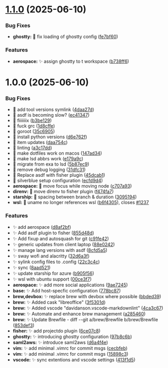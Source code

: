 # [1.1.0](https://github.com/srizzling/.dotfiles.fish/compare/v1.0.0...v1.1.0) (2025-06-10)


### Bug Fixes

* **ghostty:** 🐛 fix loading of ghostty config ([fe7bf60](https://github.com/srizzling/.dotfiles.fish/commit/fe7bf602f95fe720eb7678f7c973346b029e112b))


### Features

* **aerospace:** ✨ assign ghostty to t workspace ([b738ff6](https://github.com/srizzling/.dotfiles.fish/commit/b738ff660f4ecddd3eeddabb343c47c02e289bd9))

# 1.0.0 (2025-06-10)


### Bug Fixes

* 🐛 add tool versions symlink ([4daa27d](https://github.com/srizzling/.dotfiles.fish/commit/4daa27d34829f87fa5e1be73cb53ef8a80b21166))
* 🐛 asdf is becoming slow? ([ec41347](https://github.com/srizzling/.dotfiles.fish/commit/ec413478063f434631d20c375462af33bea6f09a))
* 🐛 fiiiiiiix ([b3be129](https://github.com/srizzling/.dotfiles.fish/commit/b3be1293db6f00c057ff0c8f41a60d5a156617ba))
* 🐛 fuck grc ([1d8cffe](https://github.com/srizzling/.dotfiles.fish/commit/1d8cffe52703121c4df3c318f1fd7b040eb9ac90))
* 🐛 goroot ([35c6905](https://github.com/srizzling/.dotfiles.fish/commit/35c690521bb6caaac8fde44cb52dd60ea2a82acc))
* 🐛 install python versions ([d6e762f](https://github.com/srizzling/.dotfiles.fish/commit/d6e762f97788527948a0e4b74b39254627b81142))
* 🐛 item updates ([daa754c](https://github.com/srizzling/.dotfiles.fish/commit/daa754c292ea2e9bcc25d07ec653cf1bf3dca228))
* 🐛 linting ([a3c17dd](https://github.com/srizzling/.dotfiles.fish/commit/a3c17dd2a2bbc45f6a005ea93085c01e27718f1f))
* 🐛 make dotfiles work on macos ([147ad34](https://github.com/srizzling/.dotfiles.fish/commit/147ad348d3f99bf84402b34d007c3b1d3a3520c6))
* 🐛 make lsd abbrs work ([e179a9c](https://github.com/srizzling/.dotfiles.fish/commit/e179a9cddfb7a66784903e9e2f14f05c0b41aeaf))
* 🐛 migrate from exa to lsd ([5b87ec9](https://github.com/srizzling/.dotfiles.fish/commit/5b87ec945eb8016092643d9957ebb0c16041b84c))
* 🐛 remove debug logging ([31dfc31](https://github.com/srizzling/.dotfiles.fish/commit/31dfc3173d360f627661001a253ed37fc23382f0))
* 🐛 Replace asdf with fisher plugin ([45dcab1](https://github.com/srizzling/.dotfiles.fish/commit/45dcab1ea5145f5e1c8bad831dd441b4a1557428))
* 🐛 silverblue setup configuration ([ecfd9d4](https://github.com/srizzling/.dotfiles.fish/commit/ecfd9d41625459635b0ffe91a28443df737a69d6))
* **aerospace:** 🐛 move focus while moving node ([c707a93](https://github.com/srizzling/.dotfiles.fish/commit/c707a93fc24b86e33b3bd9c7e2dc10704adf451c))
* **direnv:** 🐛 move direnv to fisher plugin ([f474fa7](https://github.com/srizzling/.dotfiles.fish/commit/f474fa7e1f4570c865e7defc56c0ae6f5760d5bb))
* **starship:** 🐛 spacing between branch & duration ([3095194](https://github.com/srizzling/.dotfiles.fish/commit/3095194be85ba60d08b0a7a48fee57dc3d97fd66))
* **wsl:** 🐛 uname no longer references wsl ([b6f4305](https://github.com/srizzling/.dotfiles.fish/commit/b6f4305a30a4d16f84c17e2d7d877235297ddbd6)), closes [#1237](https://github.com/srizzling/.dotfiles.fish/issues/1237)


### Features

* ✨ add aerospace ([d8af2bf](https://github.com/srizzling/.dotfiles.fish/commit/d8af2bfe55abd99a33d789ad91aa15183dce5369))
* ✨ Add asdf plugin to fisher ([855d48d](https://github.com/srizzling/.dotfiles.fish/commit/855d48db6b5ab4572900c5b5915c61cab2ef049b))
* ✨ Add fixup and autosquash for git ([c91fe42](https://github.com/srizzling/.dotfiles.fish/commit/c91fe42be401bec788b44556090558e2da715a54))
* ✨ generic updates from client laptop ([88e0242](https://github.com/srizzling/.dotfiles.fish/commit/88e0242861eb87b621b6af9b1dec1d2e4dacee0d))
* ✨ manage lang versions with asdf ([8cfd5a5](https://github.com/srizzling/.dotfiles.fish/commit/8cfd5a58f451f6265593358dec73919fbde29cac))
* ✨ sway wofi and alacritty ([32d6a3f](https://github.com/srizzling/.dotfiles.fish/commit/32d6a3f8ef0f60ff83f059a4ca87a9a48493ac19))
* ✨ sylink config files to .config ([22c3c4c](https://github.com/srizzling/.dotfiles.fish/commit/22c3c4c29c9217454a51f9cb65d26cda2b72c286))
* ✨ sync ([8aad521](https://github.com/srizzling/.dotfiles.fish/commit/8aad52156879b57fb4935ca2361c15181c86d8fe))
* ✨ update starship for azure ([b905f56](https://github.com/srizzling/.dotfiles.fish/commit/b905f5611397814467fda538e31dc90a020deb1f))
* ✨ wsl with ubuntu support ([00ce3f7](https://github.com/srizzling/.dotfiles.fish/commit/00ce3f7532791be5231ae915b407e8ddb1b931e7))
* **aerospace:** ✨ add more social applications ([9ae7245](https://github.com/srizzling/.dotfiles.fish/commit/9ae7245b08249fa886493ad1aebc87ea8ebdef73))
* **base:** ✨ Add host-specfic configuration ([778bc87](https://github.com/srizzling/.dotfiles.fish/commit/778bc874990eb6823f9f6a099bfe356add9a121f))
* **brew,devbox:** ✨ replace brew with devbox where possible ([bbded39](https://github.com/srizzling/.dotfiles.fish/commit/bbded394dd2934cc4d6a6286ad331df0d37ab4e5))
* **brew:** ✨ Added cask "libreoffice" ([3f5301d](https://github.com/srizzling/.dotfiles.fish/commit/3f5301db3260aecd16ed4858cff8b4ebbd50bf57))
* **brew:** ✨ Added vscode "davidanson.vscode-markdownlint" ([4ca3c67](https://github.com/srizzling/.dotfiles.fish/commit/4ca3c6700ab36d5b8ea4420b4a6c0432021dfacb))
* **brew:** ✨ Automate and enhance brew management ([a285460](https://github.com/srizzling/.dotfiles.fish/commit/a2854608c261a44cc5324579edb635bad3c249ce))
* **brew:** ✨ Update Brewfile - diff --git a/brew/Brewfile b/brew/Brewfile ([853def3](https://github.com/srizzling/.dotfiles.fish/commit/853def3089a899d819f8d7b475aeda0eb6a0c448))
* **fisher:** ✨ add projectdo plugin ([6ce07c8](https://github.com/srizzling/.dotfiles.fish/commit/6ce07c8460cb0b4116b6a4875df2863001ba8b83))
* **ghostty:** ✨ introducing ghostty configuration ([97b8c6b](https://github.com/srizzling/.dotfiles.fish/commit/97b8c6bee39f84769c7c19da540c751bed4ddfb4))
* **saml2aws:** ✨ introduce saml2aws ([d6a4f4e](https://github.com/srizzling/.dotfiles.fish/commit/d6a4f4e955864425307ad825db859b7e0bf9dfeb))
* **vim:** ✨ add minimal .vimrc for commit msgs ([cecbfeb](https://github.com/srizzling/.dotfiles.fish/commit/cecbfebcc384da281163b2d9679fcacc32c4a3cf))
* **vim:** ✨ add minimal .vimrc for commit msgs ([15898c3](https://github.com/srizzling/.dotfiles.fish/commit/15898c33879bc6bd2946577bf2ce3817e1ec0f67))
* **vscode:** ✨ sync extentions and vscode settings ([413f1d5](https://github.com/srizzling/.dotfiles.fish/commit/413f1d5b163316e4d9355f254e7ad1bf2a97de71))
